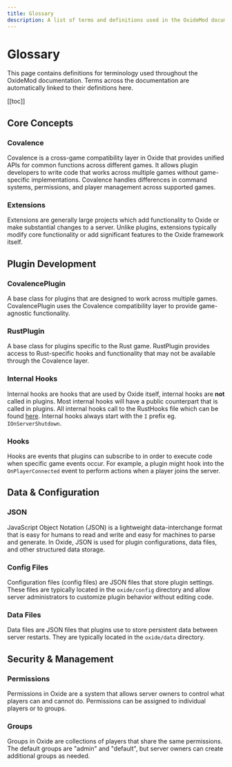 ```yaml
---
title: Glossary
description: A list of terms and definitions used in the OxideMod documentation.
---
```


# Glossary

This page contains definitions for terminology used throughout the OxideMod documentation. Terms across the documentation are automatically linked to their definitions here.

[[toc]]

## Core Concepts

### Covalence

Covalence is a cross-game compatibility layer in Oxide that provides unified APIs for common functions across different games. It allows plugin developers to write code that works across multiple games without game-specific implementations. Covalence handles differences in command systems, permissions, and player management across supported games.

### Extensions

Extensions are generally large projects which add functionality to Oxide or make substantial changes to a server. Unlike plugins, extensions typically modify core functionality or add significant features to the Oxide framework itself.

## Plugin Development

### CovalencePlugin

A base class for plugins that are designed to work across multiple games. CovalencePlugin uses the Covalence compatibility layer to provide game-agnostic functionality.

### RustPlugin

A base class for plugins specific to the Rust game. RustPlugin provides access to Rust-specific hooks and functionality that may not be available through the Covalence layer.

### Internal Hooks

Internal hooks are hooks that are used by Oxide itself, internal hooks are **not** called in plugins.
Most internal hooks will have a public counterpart that is called in plugins.
All internal hooks call to the RustHooks file which can be found [here](https://github.com/OxideMod/Oxide.Rust/blob/develop/src/RustHooks.cs).
Internal hooks always start with the `I` prefix eg. `IOnServerShutdown`.

### Hooks

Hooks are events that plugins can subscribe to in order to execute code when specific game events occur. For example, a plugin might hook into the `OnPlayerConnected` event to perform actions when a player joins the server.

## Data & Configuration

### JSON

JavaScript Object Notation (JSON) is a lightweight data-interchange format that is easy for humans to read and write and easy for machines to parse and generate. In Oxide, JSON is used for plugin configurations, data files, and other structured data storage.

### Config Files

Configuration files (config files) are JSON files that store plugin settings. These files are typically located in the `oxide/config` directory and allow server administrators to customize plugin behavior without editing code.

### Data Files

Data files are JSON files that plugins use to store persistent data between server restarts. They are typically located in the `oxide/data` directory.

## Security & Management

### Permissions

Permissions in Oxide are a system that allows server owners to control what players can and cannot do. Permissions can be assigned to individual players or to groups.

### Groups

Groups in Oxide are collections of players that share the same permissions. The default groups are "admin" and "default", but server owners can create additional groups as needed.
